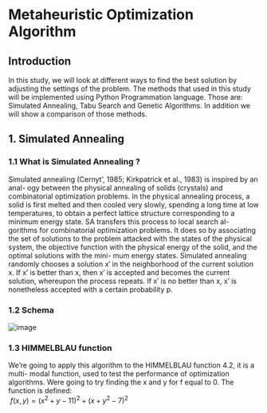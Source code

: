 # Metaheuristic Optimization Algorithm

## Introduction
In this study, we will look at different ways to find the best solution by adjusting the settings of the problem. The methods that used in this study will be implemented using Python Programmation language. Those are: Simulated Annealing, Tabu Search and Genetic Algorithms. In addition we will show a comparison of those methods.

## 1. Simulated Annealing

### 1.1	What is Simulated Annealing ?

Simulated annealing (Cernyt’, 1985; Kirkpatrick et al., 1983) is inspired by an anal- ogy between the physical annealing of solids (crystals) and combinatorial optimization problems. In the physical annealing process, a solid is first melted and then cooled very slowly, spending a long time at low temperatures, to obtain a perfect lattice structure corresponding to a minimum energy state. SA transfers this process to local search al- gorithms for combinatorial optimization problems. It does so by associating the set of solutions to the problem attacked with the states of the physical system, the objective function with the physical energy of the solid, and the optimal solutions with the mini- mum energy states.
Simulated annealing randomly chooses a solution x′ in the neighborhood of the current solution x. If x′ is better than x, then x′ is accepted and becomes the current solution, whereupon the process repeats. If x′ is no better than x, x′ is nonetheless accepted with a certain probability p.

### 1.2 Schema

![image](https://github.com/SDAllouche/metaheuristic-optimization-algo/assets/102489525/d36579e5-0d47-41ee-9b25-f82b24fb59d3)

### 1.3	HIMMELBLAU function
We’re going to apply this algorithm to the HIMMELBLAU function 4.2, it is a multi- modal function, used to test the performance of optimization algorithms. Were going to try finding the x and y for f equal to 0.
The function is defined:   
                                  $\ f (x, y) = (x^2 + y − 11)^2 + (x + y^2 − 7)^2$



